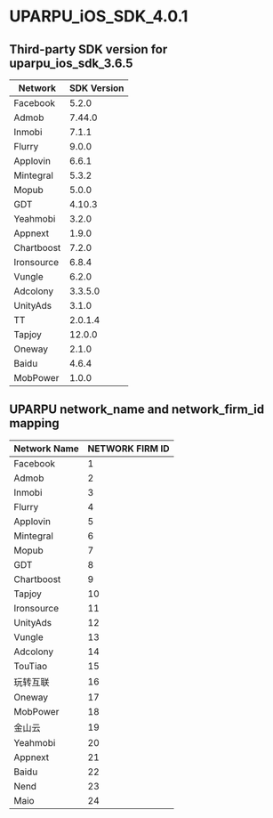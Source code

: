 # UPARPU_iOS_SDK_4.0.1
## Third-party SDK version for uparpu_ios_sdk_3.6.5


| Network | SDK Version |
|---|---|
| Facebook | 5.2.0 |
| Admob | 7.44.0 |
| Inmobi | 7.1.1 |
| Flurry | 9.0.0 |
| Applovin | 6.6.1 |
| Mintegral | 5.3.2 |
| Mopub | 5.0.0 |
| GDT | 4.10.3 |
| Yeahmobi | 3.2.0 |
| Appnext | 1.9.0 |
| Chartboost | 7.2.0 |
| Ironsource | 6.8.4 |
| Vungle | 6.2.0 |
| Adcolony | 3.3.5.0 |
| UnityAds | 3.1.0 |
| TT | 2.0.1.4 |
| Tapjoy | 12.0.0 |
| Oneway | 2.1.0 |
| Baidu | 4.6.4 |
| MobPower | 1.0.0 |

## UPARPU network_name and network_firm_id mapping

| Network Name| NETWORK FIRM ID|
|---|---|
|Facebook | 1 |
|Admob | 2 |
|Inmobi | 3 | 
|Flurry| 4 | 
|Applovin| 5 | 
|Mintegral | 6 |
|Mopub | 7 |
|GDT | 8|
|Chartboost | 9| 
|Tapjoy | 10 |
|Ironsource | 11|
|UnityAds | 12 |
|Vungle | 13 | 
|Adcolony | 14 | 
|TouTiao|15|
|玩转互联 | 16 |
|Oneway|17|
|MobPower | 18 |
|金山云 | 19 |
|Yeahmobi|20|
|Appnext|21|
|Baidu|22|
|Nend|23|
|Maio|24|
